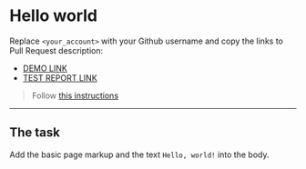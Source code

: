 # Hello world
Replace `<your_account>` with your Github username and copy the links to Pull Request description:
- [DEMO LINK](https://YuriiPronin.github.io/layout_hello-world/)
- [TEST REPORT LINK](https://YuriiPronin.github.io/layout_hello-world/report/html_report/)

> Follow [this instructions](https://mate-academy.github.io/layout_task-guideline/#how-to-solve-the-layout-tasks-on-github)
___

## The task
Add the basic page markup and the text `Hello, world!` into the body.
